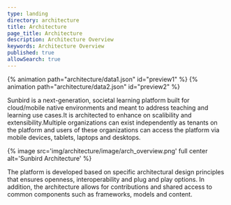 ```yaml
---
type: landing
directory: architecture
title: Architecture 
page_title: Architecture 
description: Architecture Overview
keywords: Architecture Overview
published: true
allowSearch: true
---
```

{% animation path="architecture/data1.json" id="preview1" %}
{% animation path="architecture/data2.json" id="preview2" %}

Sunbird is a next-generation, societal learning platform built for cloud/mobile native environments and meant to address teaching and learning use cases.It is architected to enhance on scalibility and extensibility.Multiple organizations can exist independently as tenants on the platform and users of these organizations can access the platform via mobile devices, tablets, laptops and desktops.

{% image src='img/architecture/image/arch_overview.png' full center alt='Sunbird Architecture' %}

The platform is developed based on specific architectural design principles that ensures openness, interoperability and plug and play options. In addition, the architecture allows for contributions and shared access to common components such as frameworks, models and content.
